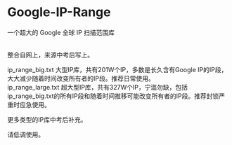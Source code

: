 # Google-IP-Range
一个超大的 Google 全球 IP 扫描范围库

<br>
整合自网上，来源中考后写上。

ip_range_big.txt 大型IP库，共有201W个IP，多数是长久含有Google IP的IP段，大大减少随着时间改变所有者的IP段。推荐日常使用。<br>
ip_range_large.txt 超大型IP库，共有327W个IP，宁滥勿缺，包括ip_range_big.txt的所有IP段和随着时间推移可能改变所有者的IP段。推荐封锁严重时应急使用。

更多类型的IP库中考后补充。

请低调使用。
